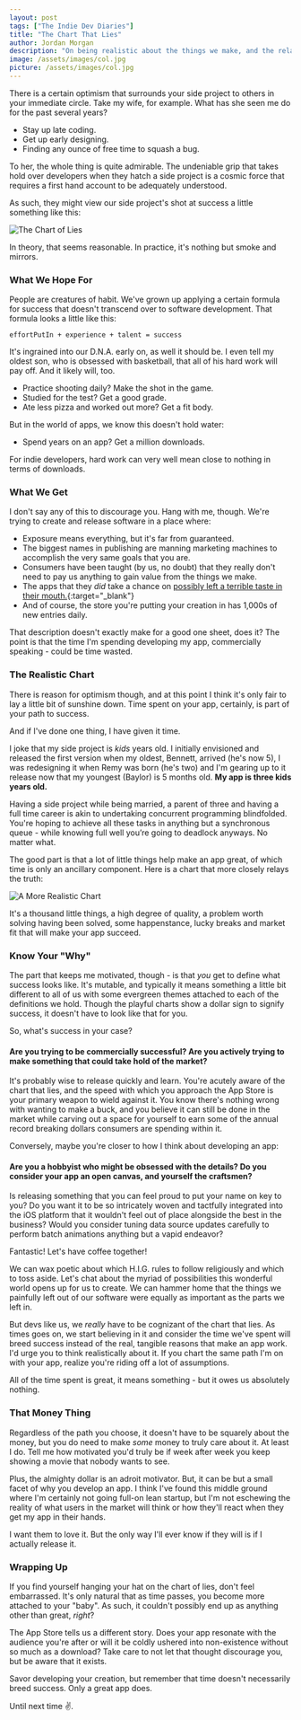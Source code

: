 ```yaml
---
layout: post
tags: ["The Indie Dev Diaries"]
title: "The Chart That Lies"
author: Jordan Morgan
description: "On being realistic about the things we make, and the relationship that times has with them."
image: /assets/images/col.jpg
picture: /assets/images/col.jpg
---
```


There is a certain optimism that surrounds your side project to others in your immediate circle. Take my wife, for example. What has she seen me do for the past several years?

- Stay up late coding. 
- Get up early designing. 
- Finding any ounce of free time to squash a bug.

To her, the whole thing is quite admirable. The undeniable grip that takes hold over developers when they hatch a side project is a cosmic force that requires a first hand account to be adequately understood.

As such, they might view our side project's shot at success a little something like this:

![The Chart of Lies](../assets/images/col.jpg)

In theory, that seems reasonable. In practice, it's nothing but smoke and mirrors. 

### What We Hope For
People are creatures of habit. We've grown up applying a certain formula for success that doesn't transcend over to software development. That formula looks a little like this:

`effortPutIn + experience + talent = success`

It's ingrained into our D.N.A. early on, as well it should be. I even tell my oldest son, who is obsessed with basketball, that all of his hard work will pay off. And it likely will, too.

- Practice shooting daily? Make the shot in the game.
- Studied for the test? Get a good grade.
- Ate less pizza and worked out more? Get a fit body.

But in the world of apps, we know this doesn't hold water:

- Spend years on an app? Get a million downloads.

For indie developers, hard work can very well mean close to nothing in terms of downloads.

### What We Get
I don't say any of this to discourage you. Hang with me, though. We're trying to create and release software in a place where:

- Exposure means everything, but it's far from guaranteed.
- The biggest names in publishing are manning marketing machines to accomplish the very same goals that you are.
- Consumers have been taught (by us, no doubt) that they really don't need to pay us anything to gain value from the things we make.
- The apps that they _did_ take a chance on [possibly left a terrible taste in their mouth.](https://techcrunch.com/2018/10/15/sneaky-subscriptions-are-plaguing-the-app-store/){:target="_blank"}
- And of course, the store you're putting your creation in has 1,000s of new entries daily.

That description doesn't exactly make for a good one sheet, does it? The point is that the time I'm spending developing my app, commercially speaking - could be time wasted.

### The Realistic Chart
There is reason for optimism though, and at this point I think it's only fair to lay a little bit of sunshine down. Time spent on your app, certainly, is part of your path to success. 

And if I've done one thing, I have given it time. 

I joke that my side project is _kids_ years old. I initially envisioned and released the first version when my oldest, Bennett, arrived (he's now 5), I was redesigning it when Remy was born (he's two) and I'm gearing up to it release now that my youngest (Baylor) is 5 months old. **My app is three kids years old.**

Having a side project while being married, a parent of three and having a full time career is akin to undertaking concurrent programming blindfolded. You're hoping to achieve all these tasks in anything but a synchronous queue - while knowing full well you’re going to deadlock anyways. No matter what. 

The good part is that a lot of little things help make an app great, of which time is only an ancillary component. Here is a chart that more closely relays the truth:

![A More Realistic Chart](../assets/images/cot.jpg)

It's a thousand little things, a high degree of quality, a problem worth solving having been solved, some happenstance, lucky breaks and market fit that will make your app succeed. 

### Know Your "Why"
The part that keeps me motivated, though - is that _you_ get to define what success looks like. It's mutable, and typically it means something a little bit different to all of us with some evergreen themes attached to each of the definitions we hold. Though the playful charts show a dollar sign to signify success, it doesn't have to look like that for you.

So, what's success in your case?

#### Are you trying to be commercially successful? Are you actively trying to make something that could take hold of the market?

It's probably wise to release quickly and learn. You're acutely aware of the chart that lies, and the speed with which you approach the App Store is your primary weapon to wield against it. You know there's nothing wrong with wanting to make a buck, and you believe it can still be done in the market while carving out a space for yourself to earn some of the annual record breaking dollars consumers are spending within it.

Conversely, maybe you're closer to how I think about developing an app:

#### Are you a hobbyist who might be obsessed with the details? Do you consider your app an open canvas, and yourself the craftsmen?

Is releasing something that you can feel proud to put your name on key to you? Do you want it to be so intricately woven and tactfully integrated into the iOS platform that it wouldn't feel out of place alongside the best in the business? Would you consider tuning data source updates carefully to perform batch animations anything but a vapid endeavor?

Fantastic! Let's have coffee together! 

We can wax poetic about which H.I.G. rules to follow religiously and which to toss aside. Let's chat about the myriad of possibilities this wonderful world opens up for us to create. We can hammer home that the things we painfully left out of our software were equally as important as the parts we left in.

But devs like us, we _really_ have to be cognizant of the chart that lies. As times goes on, we start believing in it and consider the time we've spent will breed success instead of the real, tangible reasons that make an app work. I'd urge you to think realistically about it. If you chart the same path I'm on with your app, realize you're riding off a lot of assumptions. 

All of the time spent is great, it means something - but it owes us absolutely nothing. 

### That Money Thing
Regardless of the path you choose, it doesn't have to be squarely about the money, but you do need to make _some_ money to truly care about it. At least I do. Tell me how motivated you'd truly be if week after week you keep showing a movie that nobody wants to see.

Plus, the almighty dollar is an adroit motivator. But, it can be but a small facet of why you develop an app. I think I've found this middle ground where I'm certainly not going full-on lean startup, but I'm not eschewing the reality of what users in the market will think or how they'll react when they get my app in their hands. 

I want them to love it. But the only way I'll ever know if they will is if I actually release it.


### Wrapping Up
If you find yourself hanging your hat on the chart of lies, don't feel embarrassed. It's only natural that as time passes, you become more attached to your "baby". As such, it couldn't possibly end up as anything other than great, _right_?

The App Store tells us a different story. Does your app resonate with the audience you're after or will it be coldly ushered into non-existence without so much as a download? Take care to not let that thought discourage you, but be aware that it exists.

Savor developing your creation, but remember that time doesn't necessarily breed success. Only a great app does.

Until next time ✌️.

